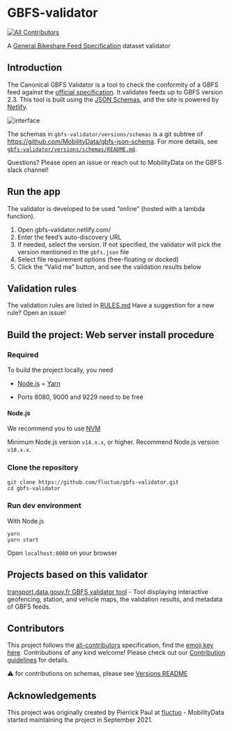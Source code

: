 # GBFS-validator

[![All Contributors](https://img.shields.io/github/all-contributors/MobilityData/gbfs-validator?color=blue&style=flat)](#contributors)

A [General Bikeshare Feed Specification](https://github.com/MobilityData/gbfs) dataset validator

## Introduction

The Canonical GBFS Validator is a tool to check the conformity of a GBFS feed against the [official specification](https://github.com/MobilityData/gbfs/blob/master/gbfs.md).
It validates feeds up to GBFS version 2.3.
This tool is built using the [JSON Schemas](https://github.com/MobilityData/gbfs-json-schema), and the site is powered by [Netlify](https://www.netlify.com/).

![interface](https://user-images.githubusercontent.com/63653518/138286224-b0b23dca-d87e-45e8-b58a-e6a4a37ad773.png)

The schemas in `gbfs-validator/versions/schemas` is a git subtree of https://github.com/MobilityData/gbfs-json-schema. For more details, see [`gbfs-validator/versions/schemas/README.md`](https://github.com/MobilityData/gbfs-validator/tree/master/gbfs-validator/versions).

Questions? Please open an issue or reach out to MobilityData on the GBFS slack channel!

## Run the app

The validator is developed to be used “online” (hosted with a lambda function).

1.  Open gbfs-validator.netlify.com/
2.  Enter the feed’s auto-discovery URL
3.  If needed, select the version. If not specified, the validator will pick the version mentioned in the `gbfs.json` file
4.  Select file requirement options (free-floating or docked)
5.  Click the “Valid me” button, and see the validation results below

## Validation rules

The validation rules are listed in [RULES.md](/RULES.md)
Have a suggestion for a new rule? Open an issue!

## Build the project: Web server install procedure

### Required

To build the project locally, you need

- [Node.js](https://nodejs.org/en/download/) + [Yarn](https://classic.yarnpkg.com/en/docs/install/)

- Ports 8080, 9000 and 9229 need to be free

#### Node.js

We recommend you to use [NVM](https://github.com/nvm-sh/nvm#installing-and-updating)

Minimum Node.js version `v14.x.x`, or higher. Recommend Node.js version `v18.x.x`.

### Clone the repository

```shell
git clone https://github.com/fluctuo/gbfs-validator.git
cd gbfs-validator
```

### Run dev environment

With Node.js

```shell
yarn
yarn start
```

Open `localhost:8080` on your browser

## Projects based on this validator

[transport.data.gouv.fr GBFS validator tool](https://transport.data.gouv.fr/validation?type=gbfs) - Tool displaying interactive geofencing, station, and vehicle maps, the validation results, and metadata of GBFS feeds.

## Contributors

<!-- ALL-CONTRIBUTORS-LIST:START - Do not remove or modify this section -->
<!-- prettier-ignore-start -->
<!-- markdownlint-disable -->

<!-- markdownlint-restore -->
<!-- prettier-ignore-end -->

<!-- ALL-CONTRIBUTORS-LIST:END -->

This project follows the [all-contributors](https://allcontributors.org/docs/en/overview) specification, find the [emoji key here](https://allcontributors.org/docs/en/emoji-key). Contributions of any kind welcome! Please check out our [Contribution guidelines](/CONTRIBUTING.md) for details.

:warning: for contributions on schemas, please see [Versions README](gbfs-validator/versions/README.md)
## Acknowledgements

This project was originally created by Pierrick Paul at [fluctuo](https://fluctuo.com/) - MobilityData started maintaining the project in September 2021.
